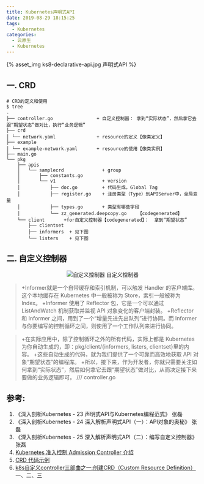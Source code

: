 ```yaml
---
title: Kubernetes声明式API
date: 2019-08-29 18:15:25
tags:
  - Kubernetes
categories: 
  - 云原生
  - Kubernetes
---
```


<p></p>
<!-- more -->

{% asset_img  ks8-declarative-api.jpg  声明式API %}

## 一. CRD
```
# CRD的定义和使用
$ tree
.
├── controller.go                + 自定义控制器： 拿到“实际状态”，然后拿它去跟“期望状态”做对比，执行“业务逻辑”
├── crd
│ └── network.yaml               + resource的定义【像类定义】
├── example
│ └── example-network.yaml       + resource的使用【像类实例】
├── main.go
└── pkg
	├── apis
	│ 	└── samplecrd              + group 
	│ 		├── constants.go
	│ 		└── v1                 + version
	│ 			├── doc.go         + 代码生成，Global Tag 
	│ 			├── register.go    + 注册类型（Type）到APIServer中，全局变量
	│ 			├── types.go       + 类型有哪些字段
	│ 			└── zz_generated.deepcopy.go    【codegenerated】
	└── client       +for自定义控制器【codegenerated】：  拿到“期望状态” 
		├── clientset
		├── informers  + 见下图
		└── listers    + 见下图
```

## 二. 自定义控制器 
<div style="text-align: center;">

![自定义控制器](https://user-images.githubusercontent.com/5608425/64071488-e7b02500-ccad-11e9-927e-dd71af8c3923.jpg)  自定义控制器
</div>

>+Informer就是一个自带缓存和索引机制，可以触发 Handler 的客户端库。这个本地缓存在 Kubernetes 中一般被称为 Store，索引一般被称为 Index。
 +Informer 使用了 Reflector 包，它是一个可以通过 ListAndWatch 机制获取并监视 API 对象变化的客户端封装。
 +Reflector 和 Informer 之间，用到了一个“增量先进先出队列”进行协同。而 Informer 与你要编写的控制循环之间，则使用了一个工作队列来进行协同。

>+在实际应用中，除了控制循环之外的所有代码，实际上都是 Kubernetes 为你自动生成的，即：pkg/client/{informers, listers, clientset}里的内容。
 +这些自动生成的代码，就为我们提供了一个可靠而高效地获取 API 对象“期望状态”的编程库。
 +所以，接下来，作为开发者，你就只需要关注如何拿到“实际状态”，然后如何拿它去跟“期望状态”做对比，从而决定接下来要做的业务逻辑即可。  /// controller.go


## 参考:
1. 《深入剖析Kubernetes  - 23  声明式API与Kubernetes编程范式》  张磊 
2. 《深入剖析Kubernetes  - 24  深入解析声明式API（一）：API对象的奥秘》  张磊
3. 《深入剖析Kubernetes  - 25  深入解析声明式API（二）：编写自定义控制器》  张磊
4. [Kubernetes 准入控制 Admission Controller 介绍](https://juejin.im/post/5ba3547ae51d450e425ec6a5)
5. [CRD 代码示例](https://github.com/resouer/k8s-controller-custom-resource)
6. [k8s自定义controller三部曲之一:创建CRD（Custom Resource Definition）](https://blog.csdn.net/boling_cavalry/article/details/88917818) 一、二、三